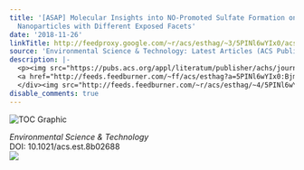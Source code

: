 ```yaml
---
title: '[ASAP] Molecular Insights into NO-Promoted Sulfate Formation on Model TiO<sub>2</sub>
  Nanoparticles with Different Exposed Facets'
date: '2018-11-26'
linkTitle: http://feedproxy.google.com/~r/acs/esthag/~3/5PINl6wYIx0/acs.est.8b02688
source: 'Environmental Science & Technology: Latest Articles (ACS Publications)'
description: |-
  <p><img src="https://pubs.acs.org/appl/literatum/publisher/achs/journals/content/esthag/0/esthag.ahead-of-print/acs.est.8b02688/20181126/images/medium/es-2018-02688x_0001.gif" alt="TOC Graphic"/></p><div><cite>Environmental Science & Technology</cite></div><div>DOI: 10.1021/acs.est.8b02688</div><div class="feedflare">
  <a href="http://feeds.feedburner.com/~ff/acs/esthag?a=5PINl6wYIx0:BjmxPBZ0bn4:yIl2AUoC8zA"><img src="http://feeds.feedburner.com/~ff/acs/esthag?d=yIl2AUoC8zA" border="0"></img></a>
  </div><img src="http://feeds.feedburner.com/~r/acs/esthag/~4/5PINl6wYIx0" height="1" width="1" ...
disable_comments: true
---
```

<p><img src="https://pubs.acs.org/appl/literatum/publisher/achs/journals/content/esthag/0/esthag.ahead-of-print/acs.est.8b02688/20181126/images/medium/es-2018-02688x_0001.gif" alt="TOC Graphic"/></p><div><cite>Environmental Science & Technology</cite></div><div>DOI: 10.1021/acs.est.8b02688</div><div class="feedflare">
<a href="http://feeds.feedburner.com/~ff/acs/esthag?a=5PINl6wYIx0:BjmxPBZ0bn4:yIl2AUoC8zA"><img src="http://feeds.feedburner.com/~ff/acs/esthag?d=yIl2AUoC8zA" border="0"></img></a>
</div><img src="http://feeds.feedburner.com/~r/acs/esthag/~4/5PINl6wYIx0" height="1" width="1" ...